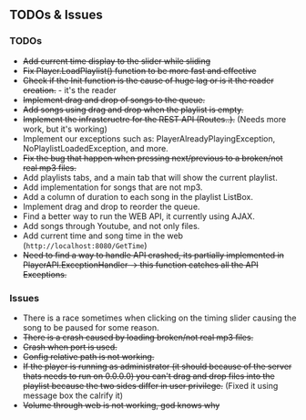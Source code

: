 ## TODOs & Issues

### TODOs
* ~~Add current time display to the slider while sliding~~
* ~~Fix Player.LoadPlaylist() function to be more fast and effective~~
* ~~Check if the Init function is the cause of huge lag or is it the reader creation.~~ - it's the reader
* ~~Implement drag and drop of songs to the queue.~~
* ~~Add songs using drag and drop when the playlist is empty.~~
* ~~Implement the infrastcructre for the REST API (Routes..).~~ (Needs more work, but it's working)
* Implement our exceptions such as: PlayerAlreadyPlayingException, NoPlaylistLoadedException, and more.
* ~~Fix the bug that happen when pressing next/previous to a broken/not real mp3 files.~~
* Add playlists tabs, and a main tab that will show the current playlist.
* Add implementation for songs that are not mp3.
* Add a column of duration to each song in the playlist ListBox.
* Implement drag and drop to reorder the queue.
* Find a better way to run the WEB API, it currently using AJAX.
* Add songs through Youtube, and not only files.
* Add current time and song time in the web (`http://localhost:8080/GetTime`)
* ~~Need to find a way to handle API crashed, its partially implemented in PlayerAPI.ExceptionHandler -> this function catches all the API Exceptions.~~

### Issues
* There is a race sometimes when clicking on the timing slider causing the song to be paused for some reason.
* ~~There is a crash caused by loading broken/not real mp3 files.~~
* ~~Crash when port is used.~~
* ~~Config relative path is not working.~~
* ~~If the player is running as administrator (it should because of the server thats needs to run on 0.0.0.0) you can't drag and
	drop files into the playlist because the two sides differ in user privilege.~~ (Fixed it using message box the calrify it)
* ~~Volume through web is not working, god knows why~~
